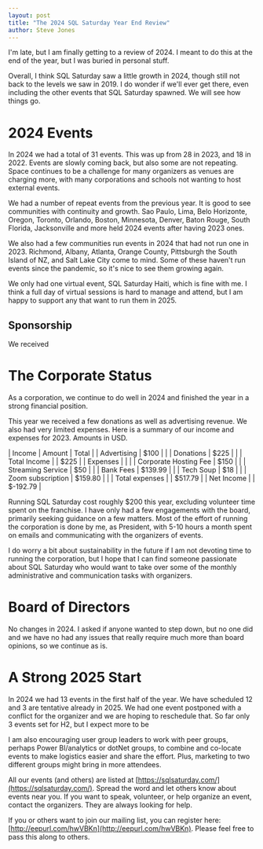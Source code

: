 ```yaml
---
layout: post
title: "The 2024 SQL Saturday Year End Review"
author: Steve Jones
---
```

I'm late, but I am finally getting to a review of 2024. I meant to do this at the end of the year, but I was buried in personal stuff.

Overall, I think SQL Saturday saw a little growth in 2024, though still not back to the levels we saw in 2019. I do wonder if we'll ever get there, even including the other events that SQL Saturday spawned. We will see how things go.

# 2024 Events
In 2024 we had a total of 31 events. This was up from 28 in 2023, and 18 in 2022. Events are slowly coming back, but also some are not repeating. Space continues to be a challenge for many organizers as venues are charging more, with many corporations and schools not wanting to host external events.

We had a number of repeat events from the previous year. It is good to see communities with continuity and growth. Sao Paulo, Lima, Belo Horizonte, Oregon, Toronto, Orlando, Boston, Minnesota, Denver, Baton Rouge, South Florida, Jacksonville and more held 2024 events after having 2023 ones.

We also had a few communities run events in 2024 that had not run one in 2023. Richmond, Albany, Atlanta, Orange County, Pittsburgh the South Island of NZ, and Salt Lake City come to mind. Some of these haven't run events since the pandemic, so it's nice to see them growing again.

We only had one virtual event, SQL Saturday Haiti, which is fine with me. I think a full day of virtual sessions is hard to manage and attend, but I am happy to support any that want to run them in 2025.

## Sponsorship
We received 


# The Corporate Status
As a corporation, we continue to do well in 2024 and finished the year in a strong financial position.


This year we received a few donations as well as advertising revenue. We also had very limited expenses. Here is a summary of our income and expenses for 2023. Amounts in USD.

| Income | Amount | Total |
|    Advertising | $100 | |
|    Donations | $225 | |
| Total Income |  | $225 |
| Expenses |  |  |
|   Corporate Hosting Fee | $150 | |
|   Streaming Service | $50 | |
|   Bank Fees | $139.99 | |
|   Tech Soup | $18 | |
|   Zoom subscription | $159.80 | |
| Total expenses |  | $517.79 |
| Net Income |  | $-192.79 |

Running SQL Saturday cost roughly $200 this year, excluding volunteer time spent on the franchise. I have only had a few engagements with the board, primarily seeking guidance on a few matters. Most of the effort of running the corporation is done by me, as President, with 5-10 hours a month spent on emails and communicating with the organizers of events.

I do worry a bit about sustainability in the future if I am not devoting time to running the corporation, but I hope that I can find someone passionate about SQL Saturday who would want to take over some of the monthly administrative and communication tasks with organizers.

# Board of Directors
No changes in 2024. I asked if anyone wanted to step down, but no one did and we have no had any issues that really require much more than board opinions, so we continue as is. 

# A Strong 2025 Start
In 2024 we had 13 events in the first half of the year. We have scheduled 12 and 3 are tentative already in 2025. We had one event postponed with a conflict for the organizer and we are hoping to reschedule that. So far only 3 events set for H2, but I expect more to be

I am also encouraging user group leaders to work with peer groups, perhaps Power BI/analytics or dotNet groups, to combine and co-locate events to make logistics easier and share the effort. Plus, marketing to two different groups might bring in more attendees.

All our events (and others) are listed at [https://sqlsaturday.com/](https://sqlsaturday.com/). Spread the word and let others know about events near you. If you want to speak, volunteer, or help organize an event, contact the organizers. They are always looking for help.

If you or others want to join our mailing list, you can register here: [http://eepurl.com/hwVBKn](http://eepurl.com/hwVBKn). Please feel free to pass this along to others.